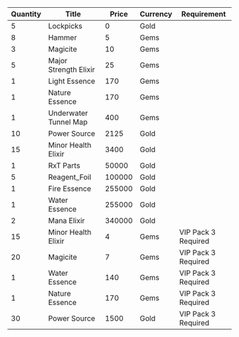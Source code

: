 | Quantity | Title | Price | Currency |  Requirement |
| -------- | ----- | ----- | -------- |  ----------- |
| 5 | Lockpicks | 0 | Gold |  |
| 8 | Hammer | 5 | Gems |  |
| 3 | Magicite | 10 | Gems |  |
| 5 | Major Strength Elixir | 25 | Gems |  |
| 1 | Light Essence | 170 | Gems |  |
| 1 | Nature Essence | 170 | Gems |  |
| 1 | Underwater Tunnel Map | 400 | Gems |  |
| 10 | Power Source | 2125 | Gold |  |
| 15 | Minor Health Elixir | 3400 | Gold |  |
| 1 | RxT Parts | 50000 | Gold |  |
| 5 | Reagent_Foil | 100000 | Gold |  |
| 1 | Fire Essence | 255000 | Gold |  |
| 1 | Water Essence | 255000 | Gold |  |
| 2 | Mana Elixir | 340000 | Gold |  |
| 15 | Minor Health Elixir | 4 | Gems | VIP Pack 3 Required |
| 20 | Magicite | 7 | Gems | VIP Pack 3 Required |
| 1 | Water Essence | 140 | Gems | VIP Pack 3 Required |
| 1 | Nature Essence | 170 | Gems | VIP Pack 3 Required |
| 30 | Power Source | 1500 | Gold | VIP Pack 3 Required |
